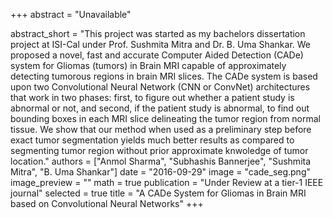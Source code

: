 +++
abstract = "Unavailable"

abstract_short = "This project was started as my bachelors dissertation project at ISI-Cal under Prof. Sushmita Mitra and Dr. B. Uma Shankar. We proposed a novel, fast and accurate Computer Aided Detection (CADe) system for Gliomas (tumors) in Brain MRI capable of approximately detecting tumorous regions in brain MRI slices. The CADe system is based upon two Convolutional Neural Network (CNN or ConvNet) architectures that work in two phases: first, to figure out whether a patient study is abnormal or not, and second, if the patient study is abnormal, to find out bounding boxes in each MRI slice delineating the tumor region from normal tissue. We show that our method when used as a preliminary step before exact tumor segmentation yields much better results as compared to segmenting tumor region without prior approximate knwoledge of tumor location."
authors = ["Anmol Sharma", "Subhashis Bannerjee", "Sushmita Mitra", "B. Uma Shankar"]
date = "2016-09-29"
image = "cade_seg.png"
image_preview = ""
math = true
publication = "Under Review at a tier-1 IEEE journal"
selected = true
title = "A CADe System for Gliomas in Brain MRI based on Convolutional Neural Networks"
+++

